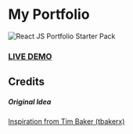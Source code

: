 # My Portfolio

![React JS Portfolio Starter Pack](resume-screenshot.jpg?raw=true "React JS Portfolio Stater Pack ")

### <a href="https://seunolowogoke.com.ng">LIVE DEMO</a>


## Credits

##### Original Idea

<a href="https://github.com/tbakerx/react-resume-template/blob/master/README.md">Inspiration from Tim Baker (tbakerx)</a>
